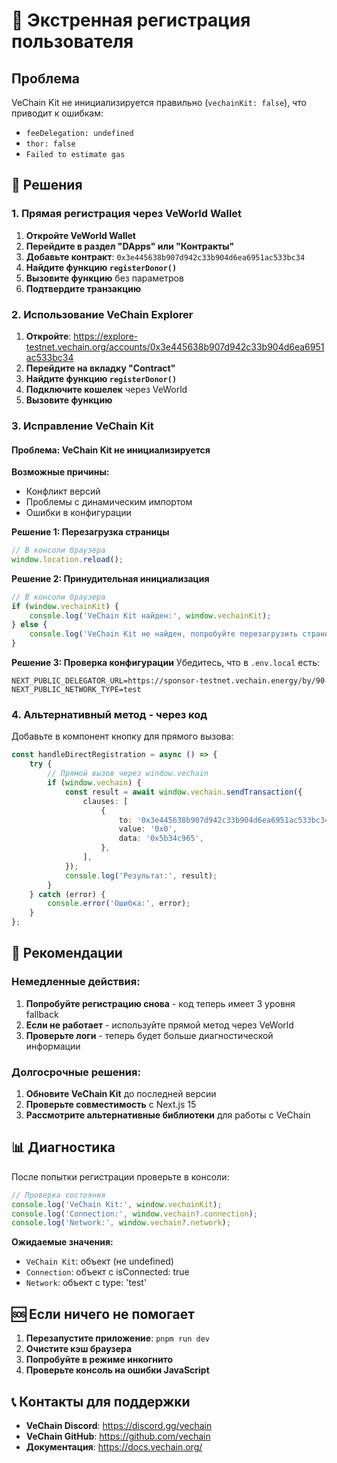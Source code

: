 # 🚨 Экстренная регистрация пользователя

## Проблема

VeChain Kit не инициализируется правильно (`vechainKit: false`), что приводит к ошибкам:

- `feeDelegation: undefined`
- `thor: false`
- `Failed to estimate gas`

## 🔧 Решения

### 1. Прямая регистрация через VeWorld Wallet

1. **Откройте VeWorld Wallet**
2. **Перейдите в раздел "DApps" или "Контракты"**
3. **Добавьте контракт**: `0x3e445638b907d942c33b904d6ea6951ac533bc34`
4. **Найдите функцию `registerDonor()`**
5. **Вызовите функцию** без параметров
6. **Подтвердите транзакцию**

### 2. Использование VeChain Explorer

1. **Откройте**: https://explore-testnet.vechain.org/accounts/0x3e445638b907d942c33b904d6ea6951ac533bc34
2. **Перейдите на вкладку "Contract"**
3. **Найдите функцию `registerDonor()`**
4. **Подключите кошелек** через VeWorld
5. **Вызовите функцию**

### 3. Исправление VeChain Kit

#### Проблема: VeChain Kit не инициализируется

**Возможные причины:**

- Конфликт версий
- Проблемы с динамическим импортом
- Ошибки в конфигурации

**Решение 1: Перезагрузка страницы**

```javascript
// В консоли браузера
window.location.reload();
```

**Решение 2: Принудительная инициализация**

```javascript
// В консоли браузера
if (window.vechainKit) {
	console.log('VeChain Kit найден:', window.vechainKit);
} else {
	console.log('VeChain Kit не найден, попробуйте перезагрузить страницу');
}
```

**Решение 3: Проверка конфигурации**
Убедитесь, что в `.env.local` есть:

```
NEXT_PUBLIC_DELEGATOR_URL=https://sponsor-testnet.vechain.energy/by/90
NEXT_PUBLIC_NETWORK_TYPE=test
```

### 4. Альтернативный метод - через код

Добавьте в компонент кнопку для прямого вызова:

```typescript
const handleDirectRegistration = async () => {
	try {
		// Прямой вызов через window.vechain
		if (window.vechain) {
			const result = await window.vechain.sendTransaction({
				clauses: [
					{
						to: '0x3e445638b907d942c33b904d6ea6951ac533bc34',
						value: '0x0',
						data: '0x5b34c965',
					},
				],
			});
			console.log('Результат:', result);
		}
	} catch (error) {
		console.error('Ошибка:', error);
	}
};
```

## 🎯 Рекомендации

### Немедленные действия:

1. **Попробуйте регистрацию снова** - код теперь имеет 3 уровня fallback
2. **Если не работает** - используйте прямой метод через VeWorld
3. **Проверьте логи** - теперь будет больше диагностической информации

### Долгосрочные решения:

1. **Обновите VeChain Kit** до последней версии
2. **Проверьте совместимость** с Next.js 15
3. **Рассмотрите альтернативные библиотеки** для работы с VeChain

## 📊 Диагностика

После попытки регистрации проверьте в консоли:

```javascript
// Проверка состояния
console.log('VeChain Kit:', window.vechainKit);
console.log('Connection:', window.vechain?.connection);
console.log('Network:', window.vechain?.network);
```

**Ожидаемые значения:**

- `VeChain Kit`: объект (не undefined)
- `Connection`: объект с isConnected: true
- `Network`: объект с type: 'test'

## 🆘 Если ничего не помогает

1. **Перезапустите приложение**: `pnpm run dev`
2. **Очистите кэш браузера**
3. **Попробуйте в режиме инкогнито**
4. **Проверьте консоль на ошибки JavaScript**

## 📞 Контакты для поддержки

- **VeChain Discord**: https://discord.gg/vechain
- **VeChain GitHub**: https://github.com/vechain
- **Документация**: https://docs.vechain.org/
